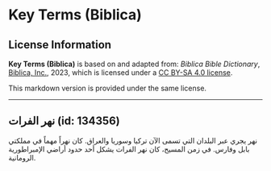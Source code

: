 # Key Terms (Biblica)

## License Information

**Key Terms (Biblica)** is based on and adapted from: _Biblica Bible Dictionary_, [Biblica, Inc.](https://www.biblica.com/), 2023, which is licensed under a [CC BY-SA 4.0 license](https://creativecommons.org/licenses/by-sa/4.0/legalcode.en).

This markdown version is provided under the same license.



--------------------------------

## نهر الفرات (id: 134356)

نهر يجري عبر البلدان التي تسمى الآن تركيا وسوريا والعراق. كان نهراً مهماً في مملكتي بابل وفارس. في زمن المسيح، كان نهر الفرات يشكل أحد حدود أراضي الإمبراطورية الرومانية.


